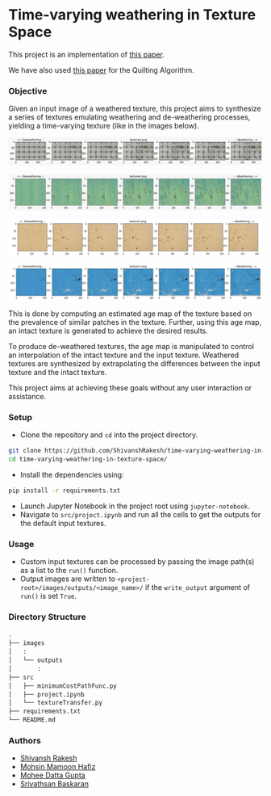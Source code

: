 # Time-varying weathering in Texture Space

This project is an implementation of [this paper](https://www.cs.tau.ac.il/~dcor/articles/2016/TW.pdf).

We have also used [this paper](https://people.eecs.berkeley.edu/~efros/research/quilting/quilting.pdf) for the Quilting Algorithm.

### Objective

Given an input image of a weathered texture, this project aims to synthesize a series of textures emulating weathering and de-weathering processes, yielding a time-varying texture (like in the images below).

![](/images/example.png)

![](/images/example2.png)

![](/images/example3.png)

![](/images/example4.png)

This is done by computing an estimated age map of the texture based on the prevalence of similar patches in the texture. Further, using this age map, an intact texture is generated to achieve the desired results. 

To produce de-weathered textures, the age map is manipulated to control an interpolation of the intact texture and the input texture. Weathered textures are synthesized by extrapolating the differences between the input texture and the intact texture.

This project aims at achieving these goals without any user interaction or assistance.

### Setup

- Clone the repository and `cd` into the project directory.
```bash
git clone https://github.com/ShivanshRakesh/time-varying-weathering-in-texture-space.git
cd time-varying-weathering-in-texture-space/
```
- Install the dependencies using:
```bash
pip install -r requirements.txt
```
- Launch Jupyter Notebook in the project root using `jupyter-notebook`.
- Navigate to `src/project.ipynb` and run all the cells to get the outputs for the default input textures.

### Usage

- Custom input textures can be processed by passing the image path(s) as a list to the `run()` function.
- Output images are written to `<project-root>/images/outputs/<image_name>/` if the `write_output` argument of `run()` is set `True`.

### Directory Structure
``` bash
.
├── images
│   :
│   └── outputs
│       :
├── src
│   ├── minimumCostPathFunc.py
│   ├── project.ipynb
│   └── textureTransfer.py
├── requirements.txt
└── README.md
```

### Authors
- [Shivansh Rakesh](https://github.com/ShivanshRakesh)
- [Mohsin Mamoon Hafiz](https://github.com/MohsinMamoon)
- [Mohee Datta Gupta](https://github.com/MoheeDG23)
- [Srivathsan Baskaran](https://github.com/Srivathsan01)
